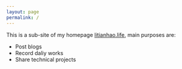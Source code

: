 ```yaml
---
layout: page
permalink: /
---
```


This is a sub-site of my homepage [litianhao.life](https://litianhao.life/), main purposes are:

- Post blogs
- Record daliy works
- Share technical projects
